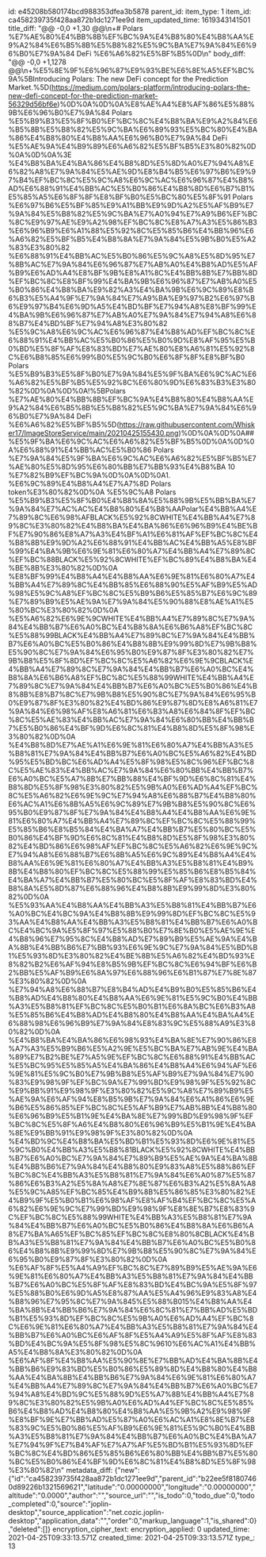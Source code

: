 id: e45208b580174bcd988353dfea3b5878
parent_id: 
item_type: 1
item_id: ca458239735f428aa872b1dc1271ee9d
item_updated_time: 1619343141501
title_diff: "@@ -0,0 +1,30 @@\\n+# Polars %E7%AE%80%E4%BB%8B%EF%BC%9A%E4%B8%80%E4%B8%AA%E9%A2%84%E6%B5%8B%E5%B8%82%E5%9C%BA%E7%9A%84%E6%96%B0%E7%9A%84 DeFi %E6%A6%82%E5%BF%B5%0D\\n"
body_diff: "@@ -0,0 +1,1278 @@\\n+%E5%8E%9F%E6%96%87%E9%93%BE%E6%8E%A5%EF%BC%9A%5BIntroducing Polars: The new DeFi concept for the Prediction Market.%5D(https://medium.com/polars-platform/introducing-polars-the-new-defi-concept-for-the-prediction-market-56329d56bf6e)%0D%0A%0D%0A%E8%AE%A4%E8%AF%86%E5%88%9B%E6%96%B0%E7%9A%84 Polars %E5%B9%B3%E5%8F%B0%EF%BC%8C%E4%B8%BA%E9%A2%84%E6%B5%8B%E5%B8%82%E5%9C%BA%E6%89%93%E5%BC%80%E4%BA%86%E4%B8%80%E4%B8%AA%E6%96%B0%E7%9A%84 DeFi %E5%AE%9A%E4%B9%89%E6%A6%82%E5%BF%B5%E3%80%82%0D%0A%0D%0A%3E %E4%B8%BA%E4%BA%86%E4%B8%8D%E5%8D%A0%E7%94%A8%E6%82%A8%E7%9A%84%E5%AE%9D%E8%B4%B5%E6%97%B6%E9%97%B4%EF%BC%8C%E5%9C%A8%E6%9C%AC%E6%96%87%E4%B8%AD%E6%88%91%E4%BB%AC%E5%B0%86%E4%B8%8D%E6%B7%B1%E5%85%A5%E6%8F%8F%E8%BF%B0%E5%BC%80%E5%8F%91 Polars %E6%97%B6%E5%BF%85%E9%A1%BB%E9%9D%A2%E5%AF%B9%E7%9A%84%E5%B8%82%E5%9C%BA%E7%A0%94%E7%A9%B6%EF%BC%8C%E9%97%AE%E9%A2%98%EF%BC%8C%E8%A7%A3%E5%86%B3%E6%96%B9%E6%A1%88%E5%92%8C%E5%85%B6%E4%BB%96%E6%A6%82%E5%BF%B5%E4%B8%8A%E7%9A%84%E5%9B%B0%E5%A2%83%E3%80%82 %E6%88%91%E4%BB%AC%E5%B0%86%E5%9C%A8%E5%8D%95%E7%8B%AC%E7%9A%84%E6%96%87%E7%AB%A0%E4%B8%AD%E5%AF%B9%E6%AD%A4%E8%BF%9B%E8%A1%8C%E4%BB%8B%E7%BB%8D%EF%BC%8C%E8%BF%99%E4%BA%9B%E6%96%87%E7%AB%A0%E5%B0%86%E4%B8%BA%E9%82%A3%E4%BA%9B%E6%9C%89%E8%B6%B3%E5%A4%9F%E7%9A%84%E7%A9%BA%E9%97%B2%E6%97%B6%E9%97%B4%E6%9D%A5%E4%BD%BF%E7%94%A8%E8%BF%99%E4%BA%9B%E6%96%87%E7%AB%A0%E7%9A%84%E7%94%A8%E6%88%B7%E4%BD%BF%E7%94%A8%E3%80%82 %E5%9C%A8%E6%9C%AC%E6%96%87%E4%B8%AD%EF%BC%8C%E6%88%91%E4%BB%AC%E5%B0%86%E5%B0%9D%E8%AF%95%E5%B0%BD%E5%8F%AF%E8%83%BD%E7%AE%80%E8%A6%81%E5%92%8C%E6%B8%85%E6%99%B0%E5%9C%B0%E6%8F%8F%E8%BF%B0 Polars %E5%B9%B3%E5%8F%B0%E7%9A%84%E5%9F%BA%E6%9C%AC%E6%A6%82%E5%BF%B5%E5%92%8C%E6%80%9D%E6%83%B3%E3%80%82%0D%0A%0D%0A!%5BPolars %E7%AE%80%E4%BB%8B%EF%BC%9A%E4%B8%80%E4%B8%AA%E9%A2%84%E6%B5%8B%E5%B8%82%E5%9C%BA%E7%9A%84%E6%96%B0%E7%9A%84 DeFi %E6%A6%82%E5%BF%B5%5D(https://raw.githubusercontent.com/Whisker17/ImageStoreService/main/20210425155430.png)%0D%0A%0D%0A## %E5%9F%BA%E6%9C%AC%E6%A6%82%E5%BF%B5%0D%0A%0D%0A%E6%88%91%E4%BB%AC%E5%B0%86 Polars %E7%9A%84%E5%9F%BA%E6%9C%AC%E6%A6%82%E5%BF%B5%E7%AE%80%E5%8D%95%E6%80%BB%E7%BB%93%E4%B8%BA 10 %E7%82%B9%EF%BC%9A%0D%0A%0D%0A1. %E6%9C%89%E4%B8%A4%E7%A7%8D Polars token%E3%80%82%0D%0A   %E5%9C%A8 Polars %E5%B9%B3%E5%8F%B0%E4%B8%8A%E5%88%9B%E5%BB%BA%E7%9A%84%E7%AC%AC%E4%B8%80%E4%B8%AAPolar%E4%BB%A4%E7%89%8C%E6%98%AFBLACK%E5%92%8CWHITE%E4%BB%A4%E7%89%8C%E3%80%82%E4%B8%BA%E4%BA%86%E6%96%B9%E4%BE%BF%E7%90%86%E8%A7%A3%E4%BF%A1%E6%81%AF%EF%BC%8C%E4%B8%8B%E9%9D%A2%E6%88%91%E4%BB%AC%E4%BB%A5%E8%BF%99%E4%BA%9B%E6%9E%81%E6%80%A7%E4%BB%A4%E7%89%8C%EF%BC%88BLACK%E5%92%8CWHITE%EF%BC%89%E4%B8%BA%E4%BE%8B%E3%80%82%0D%0A   %E8%BF%99%E4%B8%A4%E4%B8%AA%E6%9E%81%E6%80%A7%E4%BB%A4%E7%89%8C%E4%BB%85%E6%88%90%E5%AF%B9%E5%AD%98%E5%9C%A8%EF%BC%8C%E5%B9%B6%E5%85%B7%E6%9C%89%E7%89%B9%E5%AE%9A%E7%9A%84%E5%90%88%E8%AE%A1%E5%80%BC%E3%80%82%0D%0A   %E5%A6%82%E6%9E%9CWHITE%E4%BB%A4%E7%89%8C%E7%9A%84%E4%BB%B7%E6%A0%BC%E4%B8%8A%E6%B6%A8%EF%BC%8C%E5%88%99BLACK%E4%BB%A4%E7%89%8C%E7%9A%84%E4%BB%B7%E6%A0%BC%E5%B0%86%E4%B8%8B%E9%99%8D%E7%9B%B8%E5%90%8C%E7%9A%84%E6%95%B0%E9%87%8F%E3%80%82%E7%9B%B8%E5%8F%8D%EF%BC%8C%E5%A6%82%E6%9E%9CBLACK%E4%BB%A4%E7%89%8C%E7%9A%84%E4%BB%B7%E6%A0%BC%E4%B8%8A%E6%B6%A8%EF%BC%8C%E5%88%99WHITE%E4%BB%A4%E7%89%8C%E7%9A%84%E4%BB%B7%E6%A0%BC%E5%B0%86%E4%B8%8B%E8%B7%8C%E7%9B%B8%E5%90%8C%E7%9A%84%E6%95%B0%E9%87%8F%E3%80%82%E4%BD%86%E9%87%8D%E8%A6%81%E7%9A%84%E6%98%AF%E8%A6%81%E6%B3%A8%E6%84%8F%EF%BC%8C%E5%AE%83%E4%BB%AC%E7%9A%84%E6%80%BB%E4%BB%B7%E5%B0%86%E4%BF%9D%E6%8C%81%E4%B8%8D%E5%8F%98%E3%80%82%0D%0A   %E4%B8%8D%E7%AE%A1%E6%9E%81%E6%80%A7%E4%BB%A3%E5%B8%81%E7%9A%84%E4%BB%B7%E6%A0%BC%E5%A6%82%E4%BD%95%E5%BD%BC%E6%AD%A4%E5%8F%98%E5%8C%96%EF%BC%8C%E5%AE%83%E4%BB%AC%E7%9A%84%E6%80%BB%E4%BB%B7%E6%A0%BC%E5%A7%8B%E7%BB%88%E4%BF%9D%E6%8C%81%E4%B8%8D%E5%8F%98%E3%80%82%E5%9B%A0%E6%AD%A4%EF%BC%8C%E5%A6%82%E6%9E%9C%E7%94%A8%E6%88%B7%E4%B8%80%E6%AC%A1%E6%8B%A5%E6%9C%89%E7%9B%B8%E5%90%8C%E6%95%B0%E9%87%8F%E7%9A%84%E4%B8%A4%E4%B8%AA%E6%9E%81%E6%80%A7%E4%BB%A4%E7%89%8C%EF%BC%8C%E5%88%99%E5%85%B6%E8%B5%84%E4%BA%A7%E4%BB%B7%E5%80%BC%E5%B0%86%E4%BF%9D%E6%8C%81%E4%B8%8D%E5%8F%98%E3%80%82%E4%BD%86%E6%98%AF%EF%BC%8C%E5%A6%82%E6%9E%9C%E7%94%A8%E6%88%B7%E6%8B%A5%E6%9C%89%E4%B8%A4%E4%B8%AA%E6%9E%81%E6%80%A7%E4%BB%A3%E5%B8%81%E4%B9%8B%E4%B8%80%EF%BC%8C%E5%88%99%E5%85%B6%E8%B5%84%E4%BA%A7%E4%BB%B7%E5%80%BC%E5%8F%AF%E8%83%BD%E4%B8%8A%E5%8D%87%E6%88%96%E4%B8%8B%E9%99%8D%E3%80%82%0D%0A   %E5%93%AA%E4%B8%AA%E4%BB%A3%E5%B8%81%E4%BB%B7%E6%A0%BC%E4%BC%9A%E4%B8%8B%E9%99%8D%EF%BC%8C%E5%93%AA%E4%B8%AA%E4%BB%A3%E5%B8%81%E4%BB%B7%E6%A0%BC%E4%BC%9A%E5%8F%97%E5%88%B0%E7%8E%B0%E5%AE%9E%E4%B8%96%E7%95%8C%E4%B8%AD%E7%89%B9%E5%AE%9A%E4%BA%8B%E4%BB%B6%E7%BB%93%E6%9E%9C%E7%9A%84%E5%BD%B1%E5%93%8D%E3%80%82%E4%BE%8B%E5%A6%82%E4%BD%93%E8%82%B2%E6%AF%94%E8%B5%9B%EF%BC%8C%E6%94%BF%E6%B2%BB%E5%AF%B9%E6%8A%97%E6%88%96%E6%B1%87%E7%8E%87%E3%80%82%0D%0A   %E7%94%A8%E6%88%B7%E8%B4%AD%E4%B9%B0%E5%85%B6%E4%B8%AD%E4%B8%80%E4%B8%AA%E6%9E%81%E5%9C%B0%E4%BB%A3%E5%B8%81%EF%BC%8C%E5%B0%B1%E6%8A%BC%E6%B3%A8%E5%85%B6%E4%B8%AD%E4%B8%80%E4%B8%AA%E4%BA%A4%E6%88%98%E6%96%B9%E7%9A%84%E8%83%9C%E5%88%A9%E3%80%82%0D%0A   %E4%B8%BA%E4%BA%86%E6%98%93%E4%BA%8E%E7%90%86%E8%A7%A3%E5%B9%B6%E5%A2%9E%E5%BC%BA%E7%AB%9E%E4%BA%89%E7%B2%BE%E7%A5%9E%EF%BC%8C%E6%88%91%E4%BB%AC%E5%BC%95%E5%85%A5%E4%BA%86%E4%B8%A4%E6%94%AF%E6%9E%81%E5%9C%B0%E7%9B%B8%E5%AF%B9%E7%9A%84%E7%90%83%E9%98%9F%EF%BC%9A%E7%99%BD%E9%98%9F%E5%92%8C%E9%BB%91%E9%98%9F%E3%80%82%E5%9C%A8%E7%89%B9%E5%AE%9A%E6%AF%94%E8%B5%9B%E7%9A%84%E6%A1%86%E6%9E%B6%E5%86%85%EF%BC%8C%E5%AF%B9%E7%AB%8B%E4%B8%80%E6%96%B9%E5%B1%9E%E4%BA%8E%E7%99%BD%E9%98%9F%EF%BC%8C%E5%8F%A6%E4%B8%80%E6%96%B9%E5%B1%9E%E4%BA%8E%E9%BB%91%E9%98%9F%E3%80%82%0D%0A   %E4%BD%9C%E4%B8%BA%E5%BD%B1%E5%93%8D%E6%9E%81%E5%9C%B0%E4%BB%A3%E5%B8%81BLACK%E5%92%8CWHITE%E4%BB%B7%E6%A0%BC%E7%9A%84%E7%89%B9%E5%AE%9A%E4%BA%8B%E4%BB%B6%E7%9A%84%E4%B8%80%E9%83%A8%E5%88%86%EF%BC%8C%E4%BB%A3%E5%B8%81%E7%9A%84%E6%A0%87%E5%87%86%E6%B3%A2%E5%8A%A8%E7%8E%87%E6%B3%A2%E5%8A%A8%E5%9C%A85%EF%BC%85%E4%B9%8B%E5%86%85%E3%80%82%E4%B9%9F%E5%B0%B1%E6%98%AF%E8%AF%B4%EF%BC%8C%E5%A6%82%E6%9E%9C%E7%99%BD%E9%98%9F%E8%8E%B7%E8%83%9C%EF%BC%8C%E5%88%99WHITE%E4%BB%A3%E5%B8%81%E7%9A%84%E4%BB%B7%E6%A0%BC%E5%B0%86%E4%B8%8A%E6%B6%A8%E7%BA%A65%EF%BC%85%EF%BC%8C%E8%80%8CBLACK%E4%BB%A3%E5%B8%81%E7%9A%84%E4%BB%B7%E6%A0%BC%E5%B0%86%E4%B8%8B%E9%99%8D%E7%9B%B8%E5%90%8C%E7%9A%84%E6%95%B0%E9%87%8F%E3%80%82%0D%0A   %E6%AF%8F%E5%A4%A9%EF%BC%8C%E7%89%B9%E5%AE%9A%E6%9E%81%E6%80%A7%E4%BB%A3%E5%B8%81%E7%9A%84%E4%BB%B7%E6%A0%BC%E5%8F%AF%E8%83%BD%E4%BC%9A%E5%8F%97%E5%88%B0%E6%9D%A5%E8%87%AA%E5%A4%96%E9%83%A8%E4%B8%96%E7%95%8C%E7%9A%845%E5%88%B015%E4%B8%AA%E4%BA%8B%E4%BB%B6%E7%9A%84%E6%8C%81%E7%BB%AD%E5%BD%B1%E5%93%8D%EF%BC%8C%E5%9B%A0%E6%AD%A4%EF%BC%8C%E6%9E%81%E6%80%A7%E4%BB%A3%E5%B8%81%E7%9A%84%E4%BB%B7%E6%A0%BC%E6%AF%8F%E5%A4%A9%E5%8F%AF%E8%83%BD%E4%BC%9A%E5%8F%98%E5%8C%9610%E6%AC%A1%E4%BB%A5%E4%B8%8A%E3%80%82%0D%0A   %E6%AF%8F%E4%B8%AA%E5%90%8E%E7%BB%AD%E4%BA%8B%E4%BB%B6%E9%83%BD%E5%B0%86%E5%89%8D%E4%B8%80%E4%B8%AA%E4%BA%8B%E4%BB%B6%E7%9A%84%E6%9E%81%E6%80%A7%E4%BB%A4%E7%89%8C%E7%9A%84%E4%BB%B7%E6%A0%BC%E7%94%A8%E4%BD%9C%E5%88%9D%E5%A7%8B%E4%BB%A4%E7%89%8C%E3%80%82%E5%9B%A0%E6%AD%A4%EF%BC%8C%E5%85%B6%E4%B8%AD%E4%B8%80%E4%B8%AA%E5%9B%A2%E9%98%9F%E8%BF%9E%E7%BB%AD%E5%87%A0%E6%AC%A1%E8%8E%B7%E8%83%9C%E5%B0%86%E5%AF%B9%E6%9E%81%E5%9C%B0%E4%BB%A3%E5%B8%81%E7%9A%84%E4%BB%B7%E6%A0%BC%E4%BA%A7%E7%94%9F%E7%B4%AF%E7%A7%AF%E5%BD%B1%E5%93%8D%EF%BC%8C%E4%BD%86%E5%85%B6%E6%80%BB%E4%BB%B7%E5%80%BC%E5%B0%86%E4%BF%9D%E6%8C%81%E4%B8%8D%E5%8F%98%E3%80%82\\n"
metadata_diff: {"new":{"id":"ca458239735f428aa872b1dc1271ee9d","parent_id":"b22ee5f81807460d89226b1321569621","latitude":"0.00000000","longitude":"0.00000000","altitude":"0.0000","author":"","source_url":"","is_todo":0,"todo_due":0,"todo_completed":0,"source":"joplin-desktop","source_application":"net.cozic.joplin-desktop","application_data":"","order":0,"markup_language":1,"is_shared":0},"deleted":[]}
encryption_cipher_text: 
encryption_applied: 0
updated_time: 2021-04-25T09:33:13.571Z
created_time: 2021-04-25T09:33:13.571Z
type_: 13